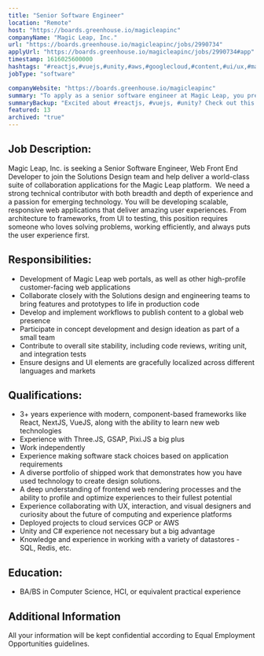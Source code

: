 ```yaml
---
title: "Senior Software Engineer"
location: "Remote"
host: "https://boards.greenhouse.io/magicleapinc"
companyName: "Magic Leap, Inc."
url: "https://boards.greenhouse.io/magicleapinc/jobs/2990734"
applyUrl: "https://boards.greenhouse.io/magicleapinc/jobs/2990734#app"
timestamp: 1616025600000
hashtags: "#reactjs,#vuejs,#unity,#aws,#googlecloud,#content,#ui/ux,#marketing,#redis,#optimization"
jobType: "software"

companyWebsite: "https://boards.greenhouse.io/magicleapinc"
summary: "To apply as a senior software engineer at Magic Leap, you preferably need to have 3+ years experience with modern, component-based frameworks like React, NextJS, VueJS, along with the ability to learn new web technologies."
summaryBackup: "Excited about #reactjs, #vuejs, #unity? Check out this job post!"
featured: 13
archived: "true"
---
```


## Job Description: 

Magic Leap, Inc. is seeking a Senior Software Engineer, Web Front End Developer to join the Solutions Design team and help deliver a world-class suite of collaboration applications for the Magic Leap platform.  We need a strong technical contributor with both breadth and depth of experience and a passion for emerging technology. You will be developing scalable, responsive web applications that deliver amazing user experiences. From architecture to frameworks, from UI to testing, this position requires someone who loves solving problems, working efficiently, and always puts the user experience first.

## Responsibilities:

*   Development of Magic Leap web portals, as well as other high-profile customer-facing web applications
*   Collaborate closely with the Solutions design and engineering teams to bring features and prototypes to life in production code
*   Develop and implement workflows to publish content to a global web presence
*   Participate in concept development and design ideation as part of a small team
*   Contribute to overall site stability, including code reviews, writing unit, and integration tests
*   Ensure designs and UI elements are gracefully localized across different languages and markets

## Qualifications:

*   3+ years experience with modern, component-based frameworks like React, NextJS, VueJS, along with the ability to learn new web technologies
*   Experience with Three.JS, GSAP, Pixi.JS a big plus
*   Work independently 
*   Experience making software stack choices based on application requirements
*   A diverse portfolio of shipped work that demonstrates how you have used technology to create design solutions.
*   A deep understanding of frontend web rendering processes and the ability to profile and optimize experiences to their fullest potential
*   Experience collaborating with UX, interaction, and visual designers and curiosity about the future of computing and experience platforms
*   Deployed projects to cloud services GCP or AWS
*   Unity and C# experience not necessary but a big advantage
*   Knowledge and experience in working with a variety of datastores - SQL, Redis, etc.

## Education:

*   BA/BS in Computer Science, HCI, or equivalent practical experience

## Additional Information

All your information will be kept confidential according to Equal Employment Opportunities guidelines.

